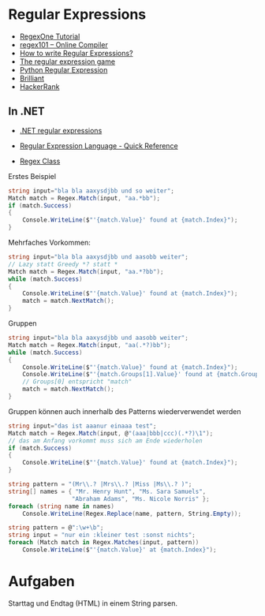 # Regular Expressions

- [RegexOne Tutorial](https://regexone.com)
- [regex101 – Online Compiler](https://regex101.com/)
- [How to write Regular Expressions?](https://www.geeksforgeeks.org/write-regular-expressions/)
- [The regular expression game](http://play.inginf.units.it/)
- [Python Regular Expression](https://www.w3resource.com/python-exercises/re/)
- [Brilliant](https://brilliant.org/practice/regular-expressions/)
- [HackerRank](https://www.hackerrank.com/domains/regex)



## In .NET

- [.NET regular expressions](https://docs.microsoft.com/en-us/dotnet/standard/base-types/regular-expressions)

- [Regular Expression Language - Quick Reference](https://docs.microsoft.com/en-us/dotnet/standard/base-types/regular-expression-language-quick-reference)

- [Regex Class](https://docs.microsoft.com/en-us/dotnet/api/system.text.regularexpressions.regex?view=netcore-3.1)



Erstes Beispiel

```csharp
string input="bla bla aaxysdjbb und so weiter";
Match match = Regex.Match(input, "aa.*bb");
if (match.Success)
{
    Console.WriteLine($"'{match.Value}' found at {match.Index}");
}
```



Mehrfaches Vorkommen:

```csharp
string input="bla bla aaxysdjbb und aasobb weiter";
// Lazy statt Greedy *? statt *
Match match = Regex.Match(input, "aa.*?bb");
while (match.Success)
{
    Console.WriteLine($"'{match.Value}' found at {match.Index}");
    match = match.NextMatch();
}

```

Gruppen

```csharp
string input="bla bla aaxysdjbb und aasobb weiter";
Match match = Regex.Match(input, "aa(.*?)bb");
while (match.Success)
{
    Console.WriteLine($"'{match.Value}' found at {match.Index}");
    Console.WriteLine($"'{match.Groups[1].Value}' found at {match.Groups[1].Index}");
    // Groups[0] entspricht "match"
    match = match.NextMatch();
}

```

Gruppen können auch innerhalb des Patterns wiederverwendet werden

```csharp
string input="das ist aaanur einaaa test";
Match match = Regex.Match(input, @"(aaa|bbb|ccc)(.*?)\1");
// das am Anfang vorkommt muss sich am Ende wiederholen
if (match.Success)
{
    Console.WriteLine($"'{match.Value}' found at {match.Index}");
}
```





```csharp
string pattern = "(Mr\\.? |Mrs\\.? |Miss |Ms\\.? )";
string[] names = { "Mr. Henry Hunt", "Ms. Sara Samuels",
                  "Abraham Adams", "Ms. Nicole Norris" };
foreach (string name in names)
    Console.WriteLine(Regex.Replace(name, pattern, String.Empty));        
```





```csharp
string pattern = @":\w+\b";
string input = "nur ein :kleiner test :sonst nichts";
foreach (Match match in Regex.Matches(input, pattern))
	Console.WriteLine($"'{match.Value}' at {match.Index}"); 
```



# Aufgaben

Starttag und Endtag (HTML) in einem String parsen.




